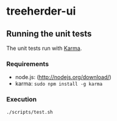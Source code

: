 treeherder-ui
=============


Running the unit tests
----------------------

The unit tests run with [Karma](http://karma-runner.github.io/0.8/config/configuration-file.html).


### Requirements


* node.js: (http://nodejs.org/download/)
* karma: ``sudo npm install -g karma``


### Execution

    ./scripts/test.sh